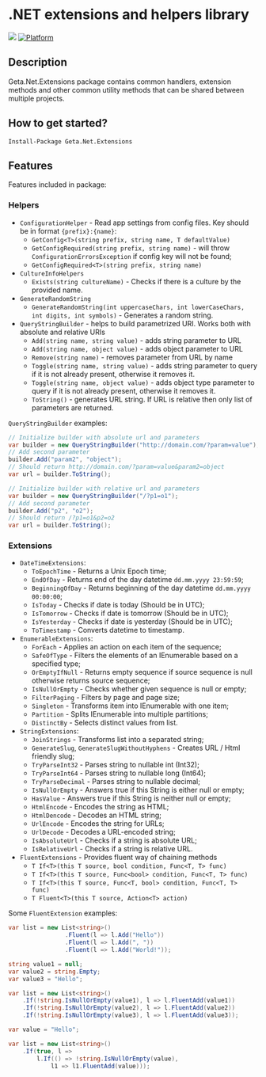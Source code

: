 
# .NET extensions and helpers library

![](http://tc.geta.no/app/rest/builds/buildType:(id:TeamFrederik_NetExtensions_BuildNuGetPackage)/statusIcon)
[![Platform](https://img.shields.io/badge/Platform-.NET%20Standard%202.0-blue.svg?style=flat)](https://docs.microsoft.com/en-us/dotnet/core/)

## Description
Geta.Net.Extensions package contains common handlers, extension methods and other common utility methods that can be shared between multiple projects.

## How to get started?
```
Install-Package Geta.Net.Extensions
```

## Features

Features included in package:
### Helpers

- `ConfigurationHelper` - Read app settings from config files. Key should be in format `{prefix}:{name}`:
  - `GetConfig<T>(string prefix, string name, T defaultValue)`
  - `GetConfigRequired(string prefix, string name)` - will throw `ConfigurationErrorsException` if config key will not be found;
  - `GetConfigRequired<T>(string prefix, string name)`
- `CultureInfoHelpers`
  - `Exists(string cultureName)` - Checks if there is a culture by the provided name.
- `GenerateRandomString`
  - `GenerateRandomString(int uppercaseChars, int lowerCaseChars, int digits, int symbols)` - Generates a random string.
- `QueryStringBuilder` - helps to build parametrized URI. Works both with absolute and relative URIs
  - `Add(string name, string value)` - adds string parameter to URL
  - `Add(string name, object value)` - adds object parameter to URL
  - `Remove(string name)` - removes parameter from URL by name
  - `Toggle(string name, string value)` - adds string parameter to query if it is not already present, otherwise it removes it.
  - `Toggle(string name, object value)` - adds object type parameter to query if it is not already present, otherwise it removes it.
  - `ToString()` - generates URL string. If URL is relative then only list of parameters are returned.

`QueryStringBuilder` examples:

```csharp
// Initialize builder with absolute url and parameters
var builder = new QueryStringBuilder("http://domain.com/?param=value");
// Add second parameter
builder.Add("param2", "object");
// Should return http://domain.com/?param=value&param2=object
var url = builder.ToString();
```
```csharp
// Initialize builder with relative url and parameters
var builder = new QueryStringBuilder("/?p1=o1");
// Add second parameter
builder.Add("p2", "o2");
// Should return /?p1=o1&p2=o2
var url = builder.ToString();
```

### Extensions
- `DateTimeExtensions`:
  - `ToEpochTime` - Returns a Unix Epoch time;
  - `EndOfDay` - Returns end of the day datetime `dd.mm.yyyy 23:59:59`;
  - `BeginningOfDay` - Returns beginning of the day datetime `dd.mm.yyyy 00:00:00`;
  - `IsToday` - Checks if date is today (Should be in UTC);
  - `IsTomorrow` - Checks if date is tomorrow (Should be in UTC);
  - `IsYesterday` - Checks if date is yesterday (Should be in UTC);
  - `ToTimestamp` - Converts datetime to timestamp.
- `EnumerableExtensions`:
  - `ForEach` - Applies an action on each item of the sequence;
  - `SafeOfType` - Filters the elements of an IEnumerable based on a specified type;
  - `OrEmptyIfNull` - Returns empty sequence if source sequence is null otherwise returns source sequence;
  - `IsNullOrEmpty` - Checks whether given sequence is null or empty;
  - `FilterPaging` - Filters by page and page size;
  - `Singleton` - Transforms item into IEnumerable with one item;
  - `Partition` - Splits IEnumerable into multiple partitions;
  - `DistinctBy` - Selects distinct values from list.
- `StringExtensions`:
  - `JoinStrings` - Transforms list into a separated string;
  - `GenerateSlug`, `GenerateSlugWithoutHyphens` - Creates URL / Html friendly slug;
  - `TryParseInt32` - Parses string to nullable int (Int32);
  - `TryParseInt64` - Parses string to nullable long (Int64);
  - `TryParseDecimal` - Parses string to nullable decimal;
  - `IsNullOrEmpty` - Answers true if this String is either null or empty;
  - `HasValue` - Answers true if this String is neither null or empty;
  - `HtmlEncode` - Encodes the string as HTML;
  - `HtmlDencode` - Decodes an HTML string;
  - `UrlEncode` - Encodes the string for URLs;
  - `UrlDecode` - Decodes a URL-encoded string;
  - `IsAbsoluteUrl` - Checks if a string is absolute URL;
  - `IsRelativeUrl` - Checks if a string is relative URL.
- `FluentExtensions` - Provides fluent way of chaining methods
    - `T If<T>(this T source, bool condition, Func<T, T> func)`
    - `T If<T>(this T source, Func<bool> condition, Func<T, T> func)`
    - `T If<T>(this T source, Func<T, bool> condition, Func<T, T> func)`
    - `T Fluent<T>(this T source, Action<T> action)`
   
Some `FluentExtension` examples:
```csharp  
var list = new List<string>()
                .Fluent(l => l.Add("Hello"))
                .Fluent(l => l.Add(", "))
                .Fluent(l => l.Add("World!")); 
```
```csharp  
string value1 = null;
var value2 = string.Empty;
var value3 = "Hello";

var list = new List<string>()
    .If(!string.IsNullOrEmpty(value1), l => l.FluentAdd(value1))
    .If(!string.IsNullOrEmpty(value2), l => l.FluentAdd(value2))
    .If(!string.IsNullOrEmpty(value3), l => l.FluentAdd(value3));
```
```csharp
var value = "Hello";

var list = new List<string>()
    .If(true, l =>
        l.If(() => !string.IsNullOrEmpty(value),
            l1 => l1.FluentAdd(value)));
```
